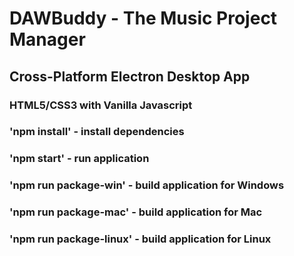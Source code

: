 # DAWBuddy - The Music Project Manager
## Cross-Platform Electron Desktop App
### HTML5/CSS3 with Vanilla Javascript
###
### 'npm install'           - install dependencies
### 'npm start'             - run application
### 'npm run package-win'   - build application for Windows
### 'npm run package-mac'   - build application for Mac
### 'npm run package-linux' - build application for Linux
